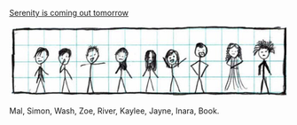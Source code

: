 [Serenity is coming out tomorrow](https://xkcd.com/9)

![Serenity is coming out tomorrow](./random_comic.png)

Mal, Simon, Wash, Zoe, River, Kaylee, Jayne, Inara, Book.

